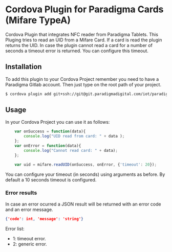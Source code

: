 # Cordova Plugin for Paradigma Cards (Mifare TypeA)

Cordova Plugin that integrates NFC reader from Paradigma Tablets.
This Pluging tries to read an UID from a Mifare Card. If a card is read the plugin returns the UID. In case the plugin cannot read a card for a number of seconds a timeout error is returned.
You can configure this timeout. 

## Installation

To add this plugin to your Cordova Project remember you need to have a Paradigma Gitlab account. Then just type on the root path of your project.

```bash
$ cordova plugin add git+ssh://git@git.paradigmadigital.com/iot/paradigma-spaces/cordova-plugin-mifare.git
```

## Usage

In your Cordova Project you can use it as follows:
```javascript
    var onSuccess = function(data){
        console.log("UID read from card: " + data );
    };
    var onError = function(data){
        console.log("Cannot read card: " + data);
    };

    var uid = mifare.readUID(onSuccess, onError, {'timeout': 20});
```

You can configure your timeout (in seconds) using arguments as before. By default a 10 seconds timeout is configured. 

### Error results
In case an error ocurred a JSON result will be returned with an error code and an error message.

```json
{'code': int, 'message': 'string'}
```

Error list:
- 1: timeout error. 
- 2: generic error.
